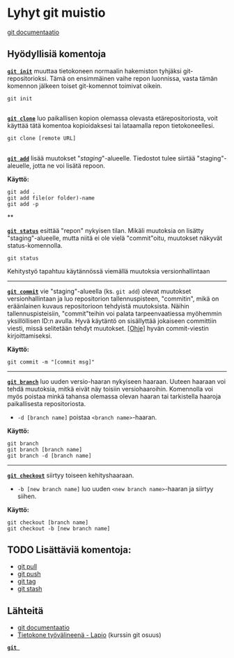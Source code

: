 # Lyhyt git muistio
[git documentaatio](https://git-scm.com/docs/)


## Hyödyllisiä komentoja

**[`git init`](https://git-scm.com/docs/git-init)** muuttaa tietokoneen normaalin hakemiston tyhjäksi git-repositorioksi. Tämä on ensimmäinen vaihe repon luonnissa, vasta tämän komennon jälkeen toiset git-komennot toimivat oikein.

```
git init
```
##

**[`git clone`](https://git-scm.com/docs/git-clone)** luo paikallisen kopion olemassa olevasta etärepositoriosta, voit käyttää tätä komentoa kopioidaksesi tai lataamalla repon tietokoneellesi.

```
git clone [remote URL]
```

##
**[`git add`](https://git-scm.com/docs/git-add)** lisää muutokset "*staging*"-alueelle. Tiedostot tulee siirtää "staging"-aleuelle, jotta ne voi lisätä repoon.
  
**Käyttö:**
```
git add .
git add file(or folder)-name
git add -p
```
**

**[`git status`](https://git-scm.com/docs/git-status)** esittää "repon" nykyisen tilan. Mikäli muutoksia on lisätty "staging"-alueelle, mutta niitä ei ole vielä "commit"oitu, muutokset näkyvät status-komennolla. 

```
git status
```

Kehitystyö tapahtuu käytännössä viemällä muutoksia versionhallintaan 
***

**[`git commit`](https://git-scm.com/docs/git-commit)** vie "staging"-alueella (ks. `git add`) olevat muutokset versionhallintaan ja luo repositorion tallennuspisteen, "commitin", mikä on eräänlainen kuvaus repositorioon tehdyistä muutoksista. Näihin tallennuspisteisiin, "commit"teihin voi palata tarpeenvaatiessa myöhemmin yksillöllisen ID:n avulla. Hyvä käytäntö on sisällyttää jokaiseen committiin viesti, missä selitetään tehdyt muutokset. [[Ohje]](https://github.com/erlang/otp/wiki/writing-good-commit-messages) hyvän commit-viestin kirjoittamiseksi.

**Käyttö:**
```
git commit -m "[commit msg]"
```
***

**[`git branch`](https://git-scm.com/docs/git-branch)** luo uuden versio-haaran nykyiseen haaraan. Uuteen haaraan voi tehdä muutoksia, mitkä eivät näy toisiin versiohaaroihin. Komennolla voi myös poistaa minkä tahansa olemassa olevan haaran tai tarkistella haaroja paikallisesta repositoriosta.

* `-d [branch name]` poistaa `<branch name>`-haaran.

**Käyttö:**
```
git branch
git branch [branch name]
git branch -d [branch name]
```
***

**[`git checkout`](https://git-scm.com/docs/git-checkout)** siirtyy toiseen kehityshaaraan.

* `-b [new branch name]` luo uuden `<new branch name>`-haaran ja siirtyy siihen.

**Käyttö:**
```
git checkout [branch name]
git checkout -b [new branch name]
```

## TODO Lisättäviä komentoja:
- [git pull](https://git-scm.com/docs/git-pull)
- [git push](https://git-scm.com/docs/git-push)
- [git tag]()
- [git stash]() 

## Lähteitä
- [git documentaatio](https://git-scm.com/docs/)
- [Tietokone työvälineenä - Lapio](https://tkt-lapio.github.io/git/) (kurssin git osuus)

<link https://dzone.com/articles/top-20-git-commands-with-examples>
<link https://vm.utu.fi/document/fi_pieni-git-opas.pdf>

 **[`git `]()**
